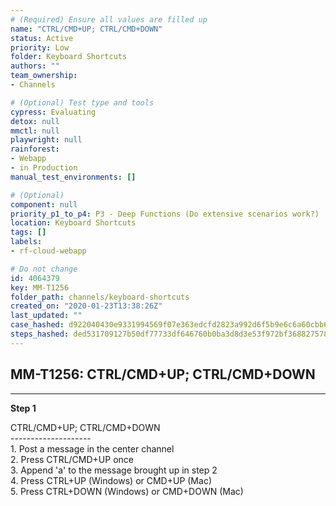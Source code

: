 ```yaml
---
# (Required) Ensure all values are filled up
name: "CTRL/CMD+UP; CTRL/CMD+DOWN"
status: Active
priority: Low
folder: Keyboard Shortcuts
authors: ""
team_ownership: 
- Channels

# (Optional) Test type and tools
cypress: Evaluating
detox: null
mmctl: null
playwright: null
rainforest: 
- Webapp
- in Production
manual_test_environments: []

# (Optional)
component: null
priority_p1_to_p4: P3 - Deep Functions (Do extensive scenarios work?)
location: Keyboard Shortcuts
tags: []
labels: 
- rf-cloud-webapp

# Do not change
id: 4064379
key: MM-T1256
folder_path: channels/keyboard-shortcuts
created_on: "2020-01-23T13:38:26Z"
last_updated: ""
case_hashed: d922040430e9331994569f07e363edcfd2823a992d6f5b9e6c6a60cbb6a7c4d4023125732c83b74f28c46ad8a91f1602
steps_hashed: ded531709127b50df77733df646760b0ba3d8d3e53f972bf3688275784e5f5a1decd93f0ed7a33aa29ab07e58d220a38
---
```


## MM-T1256: CTRL/CMD+UP; CTRL/CMD+DOWN

---

**Step 1**

CTRL/CMD+UP; CTRL/CMD+DOWN\
\--------------------\
1\. Post a message in the center channel\
2\. Press CTRL/CMD+UP once\
3\. Append 'a' to the message brought up in step 2\
4\. Press CTRL+UP (Windows) or CMD+UP (Mac)\
5\. Press CTRL+DOWN (Windows) or CMD+DOWN (Mac)
